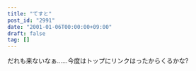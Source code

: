 ```yaml
---
title: "てすと"
post_id: "2991"
date: "2001-01-06T00:00:00+09:00"
draft: false
tag: []
---
```



だれも来ないなぁ……今度はトップにリンクはったからくるかな?

